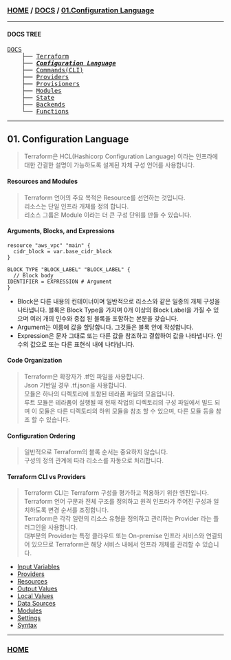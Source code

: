 ### [HOME](https://github.com/MZCMSC/Terraform/blob/main/README.md) / [DOCS](https://github.com/MZCMSC/Terraform/blob/main/DOCS/README.md) / [01.Configuration Language](https://github.com/MZCMSC/Terraform/blob/main/DOCS/01_Configuration_Language/README.md)

---

#### DOCS TREE

<pre>
<a href = "https://github.com/MZCMSC/Terraform/blob/main/DOCS/README.md">DOCS</a>
    ├── <a href = "https://github.com/MZCMSC/Terraform/blob/main/DOCS/00_Terraform/README.md">Terraform</a>
    ├── <a href = "https://github.com/MZCMSC/Terraform/blob/main/DOCS/01_Configuration_Language/README.md"><i><b>Configuration Language</b></i></a>
    ├── <a href ="https://github.com/MZCMSC/Terraform/blob/main/DOCS/02_Commands(CLI)/README.md">Commands(CLI)</a>
    ├── <a href = "https://github.com/MZCMSC/Terraform/blob/main/DOCS/03_Providers/README.md">Providers</a>
    ├── <a href = "https://github.com/MZCMSC/Terraform/blob/main/DOCS/04_Provisioners/README.md">Provisioners</a>
    ├── <a href = "https://github.com/MZCMSC/Terraform/blob/main/DOCS/05_Modules/README.md">Modules</a>
    ├── <a href = "https://github.com/MZCMSC/Terraform/blob/main/DOCS/06_State/README.md">State</a>
    ├── <a href = "https://github.com/MZCMSC/Terraform/blob/main/DOCS/07_Backends/README.md">Backends</a>
    └── <a href = "https://github.com/MZCMSC/Terraform/blob/main/DOCS/08_Functions/README.md">Functions</a>
</pre>

---

## 01. Configuration Language

> Terraform은 HCL(Hashicorp Configuration Language) 이라는 인프라에 대한 간결한 설명이 가능하도록 설계된 자체 구성 언어를 사용합니다.

#### Resources and Modules

> Terraform 언어의 주요 목적은 Resource를 선언하는 것입니다.  
> 리소스는 단일 인프라 개체를 정의 합니다.  
> 리소스 그룹은 Module 이라는 더 큰 구성 단위를 만들 수 있습니다.

#### Arguments, Blocks, and Expressions

```hcl
resource "aws_vpc" "main" {
  cidr_block = var.base_cidr_block
}

BLOCK_TYPE "BLOCK_LABEL" "BLOCK_LABEL" {
  // Block body
IDENTIFIER = EXPRESSION # Argument
}
```

- Block은 다른 내용의 컨테이너이며 일반적으로 리소스와 같은 일종의 개체 구성을 나타냅니다. 블록은 Block Type을 가지며 0개 이상의 Block Label을 가질 수 있으며 여러 개의 인수와 중첩 된 블록을 포함하는 본문을 갖습니다.
- Argument는 이름에 값을 할당합니다. 그것들은 블록 안에 작성합니다.
- Expression은 문자 그대로 또는 다른 값을 참조하고 결합하여 값을 나타냅니다. 인수의 값으로 또는 다른 표현식 내에 나타납니다.

#### Code Organization

> Terraform은 확장자가 .tf인 파일을 사용합니다.  
> Json 기반일 경우 .tf.json을 사용합니다.  
> 모듈은 하나의 디렉토리에 포함된 테라폼 파일의 모음입니다.  
> 루트 모듈은 테라폼이 실행될 때 현재 작업의 디렉토리의 구성 파일에서 빌드 되며 이 모듈은 다른 디렉토리의 하위 모듈을 참조 할 수 있으며, 다른 모듈 등을 참조 할 수 있습니다.

#### Configuration Ordering

> 일반적으로 Terraform의 블록 순서는 중요하지 않습니다.  
> 구성의 정의 관계에 따라 리소스를 자동으로 처리합니다.

#### Terraform CLI vs Providers

> Terraform CLI는 Terraform 구성을 평가하고 적용하기 위한 엔진입니다.  
> Terraform 언어 구문과 전체 구조를 정의하고 원격 인프라가 주어진 구성과 일치하도록 변경 순서를 조정합니다.  
> Terraform은 각각 일련의 리소스 유형을 정의하고 관리하는 Provider 라는 플러그인을 사용합니다.  
> 대부분의 Provider는 특정 클라우드 또는 On-premise 인프라 서비스와 연결되어 있으므로 Terraform은 해당 서비스 내에서 인프라 개체를 관리할 수 있습니다.

- [Input Variables](https://github.com/MZCMSC/Terraform/blob/main/DOCS/01_Configuration_Language/01_Input_Variables/README.md)
- [Providers](https://github.com/MZCMSC/Terraform/blob/main/DOCS/01_Configuration_Language/02_Providers/README.md)
- [Resources](https://github.com/MZCMSC/Terraform/blob/main/DOCS/01_Configuration_Language/03_Resources/README.md)
- [Output Values](https://github.com/MZCMSC/Terraform/blob/main/DOCS/01_Configuration_Language/04_Output_Values/README.md)
- [Local Values](https://github.com/MZCMSC/Terraform/blob/main/DOCS/01_Configuration_Language/05_Local_Values/README.md)
- [Data Sources](https://github.com/MZCMSC/Terraform/blob/main/DOCS/01_Configuration_Language/06_Data_Sources/README.md)
- [Modules](https://github.com/MZCMSC/Terraform/blob/main/DOCS/01_Configuration_Language/07_Modules/README.md)
- [Settings](https://github.com/MZCMSC/Terraform/blob/main/DOCS/01_Configuration_Language/08_Settings/README.md)
- [Syntax](https://github.com/MZCMSC/Terraform/blob/main/DOCS/01_Configuration_Language/09_Syntax/README.md)

---

### [HOME](https://github.com/MZCMSC/Terraform/blob/main/README.md)
